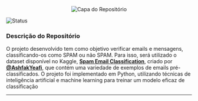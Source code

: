 <div align="center">
    <img src="https://github.com/user-attachments/assets/f7f80598-5551-4cf4-bbaf-54020344a12f" alt="Capa do Repositório"> 
</div>

![Status](http://img.shields.io/static/v1?label=STATUS&message=COMPLETO&color=green&style=for-the-badge)

### Descrição do Repositório

O projeto desenvolvido tem como objetivo verificar emails e mensagens, classificando-os como SPAM ou não SPAM. Para isso, será utilizado o dataset disponível no Kaggle, [**Spam Email Classification**](https://www.kaggle.com/datasets/ashfakyeafi/spam-email-classification/data?select=email.csv), criado por [**@AshfakYeafi**](https://github.com/AshfakYeafi), que contém uma variedade de exemplos de emails pré-classificados. O projeto foi implementado em Python, utilizando técnicas de inteligência artificial e machine learning para treinar um modelo eficaz de classificação

<hr>
